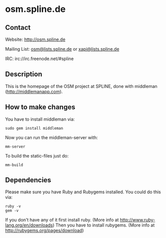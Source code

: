 osm.spline.de
======

Contact
------

Website: http://osm.spline.de

Mailing List: osm@lists.spline.de or xapi@lists.spline.de

IRC: irc://irc.freenode.net/#spline

Description
------

This is the homepage of the OSM project at SPLINE, done with middleman (http://middlemanapp.com).

How to make changes
------

You have to install middleman via:

    sudo gem install middleman

Now you can run the middleman-server with:

    mm-server

To build the static-files just do:

    mm-build

Dependencies
------

Please make sure you have Ruby and Rubygems installed. You could do this via:

    ruby -v
    gem -v

If you don't have any of it first install ruby. (More info at http://www.ruby-lang.org/en/downloads)
Then you have to install rubygems. (More info at http://rubygems.org/pages/download)